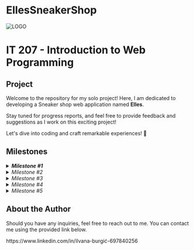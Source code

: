 # EllesSneakerShop
![LOGO](https://github.com/ilvanaburgic/EllesSneakerShop/assets/118178331/219cc17b-73cd-497a-a4bf-68d91cad306d)


<h1>IT 207 - Introduction to Web Programming</h1>

<h2>Project</h2>

<p>Welcome to the repository for my solo project! Here, I am dedicated to developing a Sneaker shop web application named <strong>Elles</strong>.

Stay tuned for progress reports, and feel free to provide feedback and suggestions as I work on this exciting project!

Let's dive into coding and craft remarkable experiences! 🚀</p>

<h2>Milestones</h2>

<details>
  <summary><strong><em>Milestone #1</em></strong></summary>

  <h4>Frontend components of the application are:</h4>
<p>
<strong>Milestone #1</strong> <br>
For milestone #1, I created the frontend part of the application using HTML and CSS. I used JavaScript for dynamic functionalities such as "scrolling" images on the product page (sproduct.html) and for adding the add-to-cart button functionality. The cart button displays a success message and returns the user to the home page.<br>
	
In the project I have 5 HTML files, 1 CSS file and 1 JavaScript file. The files are organized as follows:
<ul>
	<li>index.html (home page)</li>
	<li>shop.html (shop page)</li>
	<li>sproduct.html (page of individual product with details)</li>
	<li>about.html (about the application)</li>
	<li>cart.html (cart)</li>
	<li>Each HTML page has a header that is the same on every page, as well as a footer that also contains the same information, including Contact, About Us, My Account, and Install App.</li>
</ul>


<br><strong>Home page contains: (index.html)</strong>
<ul>
	<li>"Header section" - contains an image (logo), Home, Shop, About, Shopping.</li>
	<li>"Hero section", which contains the "Look at the offer" button, which leads to the shop.html page.</li>
	<li>"Featured sneakers section", which contains products.</li>
	<li>The "Banner section" contains the "Look at the offer" button, which leads to the shop.html page.</li>
	<li>"New arrivals section", contains products that can also be found on the shop.html page</li>
	<li>The "Newsletter section" contains a button for SignUp, as well as space to enter an e-mail address</li>
	<li>"Footer section", same as on all other pages! Contains Logo, Contact, About (About us - leads to about.html page, Delivery Inforamtion - leads to profile.html page), My Account (shop now - leads to shop.html page), Install App.	 
    </li>
</ul>

<br><strong>Shop page contains: (shop.html)</strong>
<ul>
	<li>"Header section" - contains an image (logo), Home, Shop, About, Shopping.</li>
	<li>"Sneakers section" - Contains all products - sneakers</li>
	<li>"Page section" - Contains an image and two titles</li>
 	<li>"Sneakers section" - Contains all products - sneakers</li>
  	<li>"Sneakers numbered section" Contains two hrefs 1 and 2</li>
   	<li>The "Newsletter section" contains a button for SignUp, as well as space to enter an e-mail address</li>	
</ul>


<br><strong> Sproduct page contains: (sproduct.html)</strong>
<ul>
	<li>"Header section" - contains an image (logo), Home, Shop, About, Shopping.</li>
	<li>"IMAGES - BIG ONE and SMALLS SECTION" - contains one large and the other 4 small images, which can be "flipped"</li>
	<li>The "Newsletter section" contains a button for SignUp, as well as space to enter an e-mail address</li>
	<li>"Footer section", same as on all other pages! Contains Logo, Contact, About (About us - leads to about.html page, Delivery Inforamtion</li>
</ul>

<br><strong>About page contains: (about.html)</strong>
<ul>
	<li>"Header section" - contains an image (logo), Home, Shop, About, Shopping.</li>
	<li>"Title section" - contains the title</li>
	<li>"Text section" - contains text that describes about</li>
	<li>"Footer section", same as on all other pages! Contains Logo, Contact, About (About us - leads to about.html page, Delivery Inforamtion - leads to profile.html page), My Account (shop now - leads to shop.html page), Install App.
    </li>
</ul>



<br><strong>Cart page contains: (page.html)</strong>
<ul>
	<li>"Header section" - contains an image (logo), Home, Shop, About, Shopping.</li>
	<li>"Photo and tle section" - contains background-image and two titles, one big "Shop now" and paragraph "Buy smart"</li>
	<li>"Table with item section" - contains: Remove, Image, Product, Price, Quantity, Subtotal and descriptions of everything in the cart</li>
	<li>"Coupon section" - contains input and button to apply coupon</li>
	<li>"Footer section", same as on all other pages! Contains Logo, Contact, About (About us - leads to about.html page, Delivery Inforamtion - leads to profile.html page), My Account (shop now - leads to shop.html page), Install App. 
    </li>
</ul>

<br><strong>Profile page contains: (profile.html)</strong>
<ul>
	<li>"Header section" - contains an image (logo), Home, Shop, About, Shopping.</li>
	<li>"Profile section" - contains Profile settings, Name, Surname, Address, PostCode, Country, Number, Email, button. Profile.html appears when we press the button on the cart.html page button is called "Proceed to checkout".</li>
	<li>"Footer section", same as on all other pages! Contains Logo, Contact, About (About us - leads to about.html page, Delivery Inforamtion - leads to profile.html page), My Account (shop now - leads to shop.html page), Install App.	 
    </li>
</ul>
</p>
</details>

<details>
  <summary><em>Milestone #2</em></summary>
  <p>In progress...</p>
</details>

<details>
  <summary><em>Milestone #3</em></summary>
  <p>In progress...</p>
</details>

<details>
  <summary><em>Milestone #4</em></summary>
  <p>In progress...</p>
</details>

<details>
  <summary><em>Milestone #5</em></summary>
  <p>In progress...</p>
</details>

<h2>About the Author</h2>
<p></p>Should you have any inquiries, feel free to reach out to me. You can contact me using the provided link below. <br></p>
https://www.linkedin.com/in/ilvana-burgić-697840256

